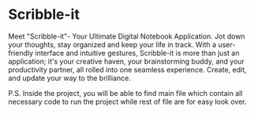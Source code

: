 # Scribble-it
Meet "Scribble-it"- Your Ultimate Digital Notebook Application.
  Jot down your thoughts, stay organized and keep your life in track.
With a user-friendly interface and intuitive gestures, Scribble-it is more than just an application; it's your creative haven, your brainstorming buddy, and your productivity partner, all rolled into one seamless experience. Create, edit, and update your way to the brilliance.


P.S. Inside the project, you will be able to find main file which contain all necessary code to run the project while rest of file are for easy look over.
